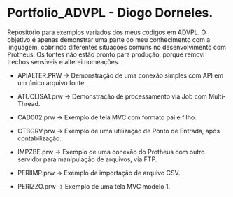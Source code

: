 # Portfolio_ADVPL - Diogo Dorneles.
Repositório para exemplos variados dos meus códigos em ADVPL. O objetivo é apenas demonstrar uma parte do meu conhecimento com a linguagem, cobrindo diferentes situações comuns no desenvolvimento com Protheus. 
Os fontes não estão pronto para produção, porque removi trechos sensíveis e alterei nomeações.


- APIALTER.PRW ->
Demonstração de uma conexão simples com API em um único arquivo fonte.

- ATUCLISA1.prw ->
Demonstração de processamento via Job com Multi-Thread.

- CAD002.prw ->
Exemplo de tela MVC com formato pai e filho.

- CTBGRV.prw ->
Exemplo de uma utilização de Ponto de Entrada, após contabilização.

- IMPZBE.prw ->
Exemplo de uma conexão do Protheus com outro servidor para manipulação de arquivos, via FTP.

- PERIIMP.prw ->
Exemplo de importação de arquivo CSV.

- PERIZZO.prw ->
Exemplo de uma tela MVC modelo 1.
